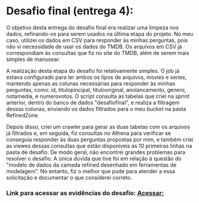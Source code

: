 # Desafio final (entrega 4): 

O objetivo desta entrega do desafio final era realizar uma limpeza nos dados, refinando-os para serem usados na última etapa do projeto. No meu caso, utilizei os dados em CSV para responder às minhas perguntas, pois não vi necessidade de usar os dados do TMDB. Os arquivos em CSV já correspondiam às consultas que fiz no site do TMDB, além de serem mais simples de manusear.

A realização desta etapa do desafio foi relativamente simples. O job já estava configurado para ler ambos os tipos de arquivos, movies e series, mantendo apenas as colunas necessárias para responder às minhas perguntas, como: id, titulopincipal, titulooriginal, anolancamento, genero, notamedia, e numerovotos. O script consulta as tabelas que criei na sprint anterior, dentro do banco de dados "desafiofinal", e realiza a filtragem dessas colunas, enviando os dados filtrados para o meu bucket na pasta RefinedZone.

Depois disso, criei um crawler para gerar as duas tabelas com os arquivos já filtrados e, em seguida, fiz consultas no Athena para verificar se conseguia responder às duas perguntas propostas por mim, e também criei as viewes dessas consultas que estão disponiveis as 10 primeiras linhas na pasta de desafio. De modo geral, não encontrei grandes problemas para resolver o desafio. A única dúvida que tive foi em relação à questão do "modelo de dados da camada refined desenhado em ferramentas de modelagem". No entanto, fiz o melhor que pude para atender a essa solicitação e documentar o que considerei correto.

### Link para acessar as evidências do desafio: [Acessar:](https://github.com/analuizafreitasbs/Sprints/tree/main/Sprint9/Evid%C3%AAncias)

